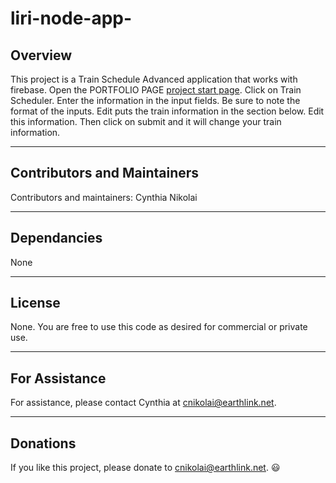 # liri-node-app-

## Overview

This project is a Train Schedule Advanced application that works with firebase.  Open the PORTFOLIO PAGE [project start page](https://cnikolai.github.io/liri-node-app-/). Click on Train Scheduler.  Enter the information in the input fields.  Be sure to note the format of the inputs.  Edit puts the train information in the section below.  Edit this information.  Then click on submit and it will change your train information.  

- - -

## Contributors and Maintainers

Contributors and maintainers: Cynthia Nikolai

- - -

## Dependancies
  
None

- - -

## License
  
None.  You are free to use this code as desired for commercial or private use. 

- - -

## For Assistance

For assistance, please contact Cynthia at cnikolai@earthlink.net. 

- - -

## Donations
    
If you like this project, please donate to cnikolai@earthlink.net.  :smiley:
